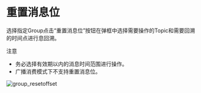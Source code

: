 # 重置消息位

选择指定Group点击“重置消息位”按钮在弹框中选择需要操作的Topic和需要回溯的时间点进行息回溯。

注意
* 务必选择有效期以内的消息时间范围进行操作。
* 广播消费模式下不支持重置消息位。

![group_resetoffset](/rocketmq/images/group_resetoffset.png)
